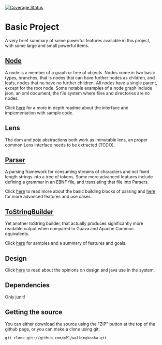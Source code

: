 [![Coverage Status](https://coveralls.io/repos/github/mP1/walkingkooka/badge.svg?branch=feature%2Fcoveralls-travis-ci-integration)](https://coveralls.io/github/mP1/walkingkooka?branch=feature%2Fcoveralls-travis-ci-integration)

# Basic Project

A very brief summary of some powerful features available in this project, with some large and small powerful items.

## [Node](https://github.com/mP1/walkingkooka/blob/master/src/main/java/walkingkooka/tree/Node.java)
A node is a member of a graph or tree of objects. Nodes come in two basic types, branches, that is nodes that can have further nodes as children, and leafs, nodes that no have no further children. All nodes have a single parent, except for the root node. Some notable examples of a node graph include json, an xml document, the file system where files and directories are no nodes.

Click [here](Node.md) for a more in depth readme about the interface and implementation with sample code.

## Lens
The dom and pojo abstractions both work as immutable lens, an proper common Lens interface needs to be extracted (TODO).

## [Parser](https://github.com/mP1/walkingkooka/blob/master/src/main/java/walkingkooka/text/cursor/Parser.java)
A parsing framework for consuming streams of characters and not fixed length strings into a tree of tokens. Some more
advanced features include defining a grammar in an EBNF file, and translating that file into Parsers.

Click [here](Parser.md) to read more about the basic building blocks of parsing and [here](Parser-Grammar-Ebnf.md) for more
advanced features and use cases.

## [ToStringBuilder](https://github.com/mP1/walkingkooka/blob/master/src/walkingkooka/build/tostring/ToStringBuilder)

Yet another toString builder, that actually produces significantly more readable output when compared to Guava and Apache Common equivalents.

Click [here](ToStringBuilder.md) for samples and a summary of features and goals.

## Design
Click [here](Design.md) to read about the opinions on design and java use in the system.

## Dependencies

Only junit!

## Getting the source

You can either download the source using the "ZIP" button at the top
of the github page, or you can make a clone using git:

```
git clone git://github.com/mP1/walkingkooka.git
```